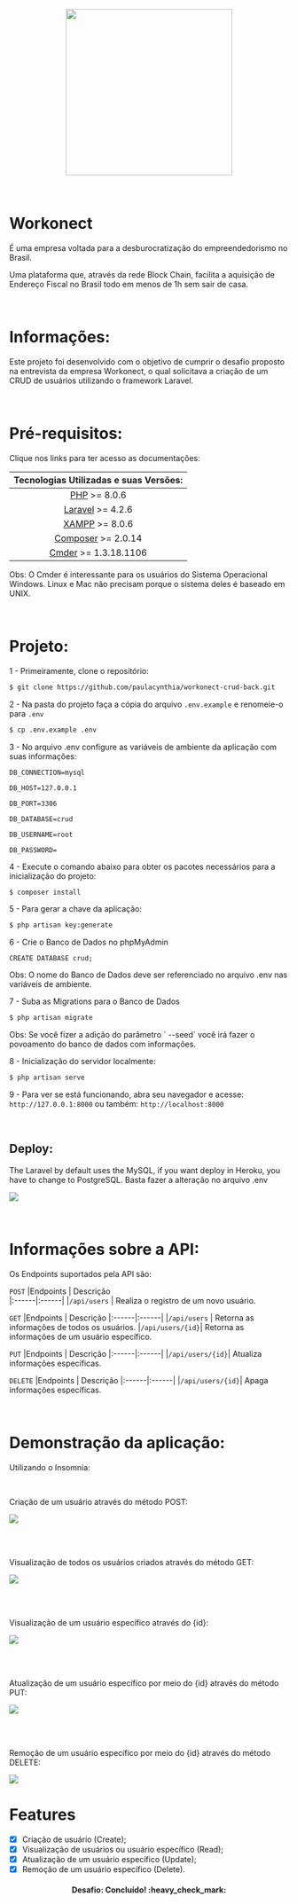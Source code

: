 <p align="center"><img src="https://i.imgur.com/FHSPq78.png" width="300"></p><br>


<h1> Workonect</h1> 
<p>É uma empresa voltada para a desburocratização do empreendedorismo no Brasil.</p>  
<p>Uma plataforma que, através da rede Block Chain, facilita a aquisição de Endereço Fiscal no Brasil todo em menos de 1h sem sair de casa.</p>

<br>

<h1> Informações:</h1>

Este projeto foi desenvolvido com o objetivo de cumprir o desafio proposto na entrevista da empresa Workonect, o qual solicitava a criação de um CRUD de usuários utilizando o framework Laravel.

<br>

<h1>Pré-requisitos:</h1>
<p>Clique nos links para ter acesso as documentações:</p>

|Tecnologias Utilizadas e suas Versões:|
|:------:|
|[PHP](https://prototype.php.net/docs.php) >= 8.0.6|
|[Laravel](https://laravel.com/docs/8.x) >= 4.2.6|
|[XAMPP](https://www.apachefriends.org/docs/) >= 8.0.6|
|[Composer](https://getcomposer.org/doc/) >= 2.0.14|
|[Cmder](https://cmder.net/) >= 1.3.18.1106|
<p>Obs: O Cmder é interessante para os usuários do Sistema Operacional Windows. Linux e Mac não precisam porque o sistema deles é baseado em UNIX.</p>

<br>

<h1>Projeto:</h1>

1 - Primeiramente, clone o repositório: 
```bash
$ git clone https://github.com/paulacynthia/workonect-crud-back.git
```

2 - Na pasta do projeto faça a cópia do arquivo `.env.example` e renomeie-o para `.env`
``` bash
$ cp .env.example .env
```

3 - No arquivo .env configure as variáveis de ambiente da aplicação com suas informações:
``` env
DB_CONNECTION=mysql

DB_HOST=127.0.0.1

DB_PORT=3306

DB_DATABASE=crud

DB_USERNAME=root

DB_PASSWORD=
```

4 - Execute o comando abaixo para obter os pacotes necessários para a inicialização do projeto:
``` bash
$ composer install
```

5 - Para gerar a chave da aplicação:
``` bash
$ php artisan key:generate
```

6 - Crie o Banco de Dados no phpMyAdmin 
``` 
CREATE DATABASE crud;
```
<p>Obs: O nome do Banco de Dados deve ser referenciado no arquivo .env nas variáveis de ambiente.</p>

7 - Suba as Migrations para o Banco de Dados
``` bash 
$ php artisan migrate 
```
<p> Obs: Se você fizer a adição do parâmetro ` --seed` você irá fazer o povoamento do banco de dados com informações.

8 - Inicialização do servidor localmente: 
``` bash
$ php artisan serve
```
    
9 - Para ver se está funcionando, abra seu navegador e acesse: `http://127.0.0.1:8000` ou também: `http://localhost:8000` 
  
<br>
    
<h2>Deploy:</h2>
<p>The Laravel by default uses the MySQL, if you want deploy in Heroku, you have to change to PostgreSQL. Basta fazer a alteração no arquivo .env </p>

<a href="https://crud-workonect.herokuapp.com/api/users"><img src="https://img.shields.io/static/v1?label=CRUD&message=Heroku&color=52007d&style=for-the-badge&logo=Heroku"/></a>

<br>

<h1>Informações sobre a API:</h1>
<p>Os Endpoints suportados pela API são:</p>


`POST`
|Endpoints      | Descrição                       
|:------|:------|
|`/api/users`   | Realiza o registro de um novo usuário.

`GET`
|Endpoints      | Descrição 
|:------|:------|
|`/api/users`   | Retorna as informações de todos os usuários.
|`/api/users/{id}`| Retorna as informações de um usuário específico.

`PUT`
|Endpoints      | Descrição
|:------|:------| 
|`/api/users/{id}`| Atualiza informações específicas. 

`DELETE`
|Endpoints      | Descrição
|:------|:------|
|`/api/users/{id}`| Apaga informações específicas. 

<br>

<h1>Demonstração da aplicação:</h1>
<p>Utilizando o Insomnia:</p>

<br/>

<p>Criação de um usuário através do método POST:</p>
<img src="./assets/create.png"/>

<br/><br/>

<p>Visualização de todos os usuários criados através do método GET:</p>
<img src="./assets/read.png"/>

<br/><br/>

<p>Visualização de um usuário específico através do {id}:</p>
<img src="./assets/read_esp.png"/>

<br/><br/>

<p>Atualização de um usuário específico por meio do {id} através do método PUT:</p>
<img src="./assets/update.png"/>

<br/><br/>

<p>Remoção de um usuário específico por meio do {id} através do método DELETE:</p>
<img src="./assets/delete.png"/>
  
<h1>Features</h1>

- [x] Criação de usuário (Create);
- [x] Visualização de usuários ou usuário específico (Read);
- [x] Atualização de um usuário específico (Update);
- [x] Remoção de um usuário específico (Delete).

<h4 align="center">
    Desafio: Concluído! :heavy_check_mark:
</h4>
